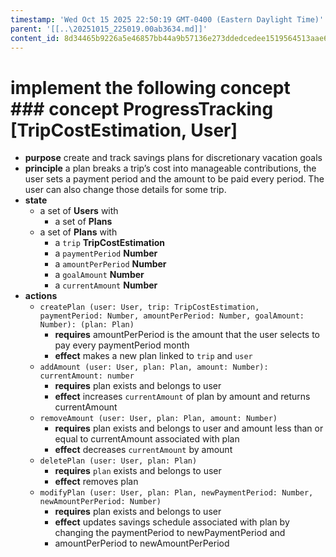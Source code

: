 ```yaml
---
timestamp: 'Wed Oct 15 2025 22:50:19 GMT-0400 (Eastern Daylight Time)'
parent: '[[..\20251015_225019.00ab3634.md]]'
content_id: 8d34465b9226a5e46857bb44a9b57136e273ddedcedee1519564513aae6fd365
---
```


# implement the following concept ### concept ProgressTracking \[TripCostEstimation, User]

* **purpose** create and track savings plans for discretionary vacation goals
* **principle** a plan breaks a trip’s cost into manageable contributions, the user sets a payment period and the amount to be paid every period. The user can also change those details for some trip.
* **state**
  * a set of **Users** with
    * a set of **Plans**
  * a set of **Plans** with
    * a `trip` **TripCostEstimation**
    * a `paymentPeriod` **Number**
    * a `amountPerPeriod` **Number**
    * a `goalAmount` **Number**
    * a `currentAmount` **Number**
* **actions**
  * `createPlan (user: User, trip: TripCostEstimation, paymentPeriod: Number, amountPerPeriod: Number, goalAmount: Number): (plan: Plan)`
    * **requires** amountPerPeriod is the amount that the user selects to pay every paymentPeriod month
    * **effect** makes a new plan linked to `trip` and `user`
  * `addAmount (user: User, plan: Plan, amount: Number): currentAmount: number`
    * **requires** plan exists and belongs to user
    * **effect** increases `currentAmount` of plan by amount and returns currentAmount
  * `removeAmount (user: User, plan: Plan, amount: Number)`
    * **requires** plan exists and belongs to user and amount less than or equal to currentAmount associated with plan
    * **effect** decreases `currentAmount` by amount
  * `deletePlan (user: User, plan: Plan)`
    * **requires** `plan` exists and belongs to user
    * **effect** removes plan
  * `modifyPlan (user: User, plan: Plan, newPaymentPeriod: Number, newAmountPerPeriod: Number)`
    * **requires** plan exists and belongs to user
    * **effect** updates savings schedule associated with plan by changing the paymentPeriod to newPaymentPeriod and
    * amountPerPeriod to newAmountPerPeriod
